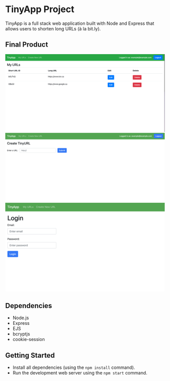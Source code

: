 # TinyApp Project

TinyApp is a full stack web application built with Node and Express that allows users to shorten long URLs (à la bit.ly).

## Final Product

!["screenshot of the main urls page"](docs/urls-page.png)
!["screenshot of page to add new urls"](docs/urls-new.png)
!["screenshot of login page"](docs/urls-login.png)

## Dependencies

- Node.js
- Express
- EJS
- bcryptjs
- cookie-session

## Getting Started

- Install all dependencies (using the `npm install` command).
- Run the development web server using the `npm start` command.
